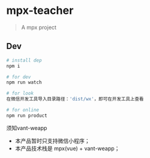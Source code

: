 # mpx-teacher

> A mpx project

## Dev

```bash
# install dep
npm i

# for dev
npm run watch

# for look
在微信开发工具导入目录路径：'dist/wx'，即可在开发工具上查看

# for online
npm run product
```

须知vant-weapp
- 本产品暂时只支持微信小程序；
- 本产品技术栈是 mpx(vue) + vant-weapp；

